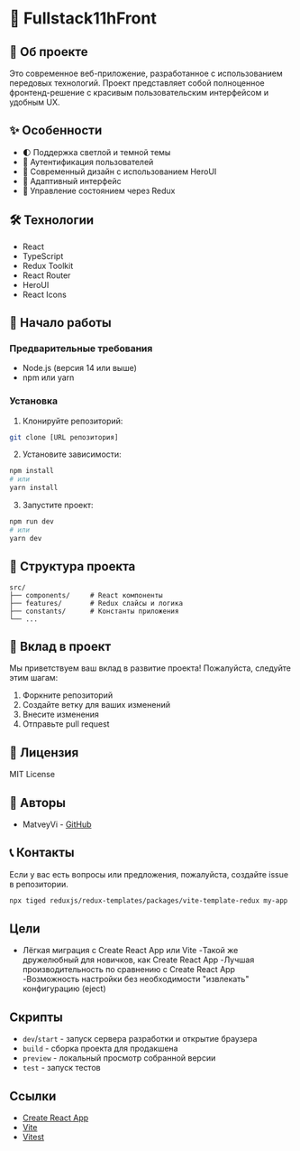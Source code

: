 # 🚀 Fullstack11hFront

## 📝 Об проекте
Это современное веб-приложение, разработанное с использованием передовых технологий. Проект представляет собой полноценное фронтенд-решение с красивым пользовательским интерфейсом и удобным UX.

## ✨ Особенности
- 🌓 Поддержка светлой и темной темы
- 🔐 Аутентификация пользователей
- 🎨 Современный дизайн с использованием HeroUI
- 📱 Адаптивный интерфейс
- 🔄 Управление состоянием через Redux

## 🛠 Технологии
- React
- TypeScript
- Redux Toolkit
- React Router
- HeroUI
- React Icons

## 🚀 Начало работы

### Предварительные требования
- Node.js (версия 14 или выше)
- npm или yarn

### Установка
1. Клонируйте репозиторий:
```bash
git clone [URL репозитория]
```

2. Установите зависимости:
```bash
npm install
# или
yarn install
```

3. Запустите проект:
```bash
npm run dev
# или
yarn dev
```

## 📁 Структура проекта
```
src/
├── components/     # React компоненты
├── features/       # Redux слайсы и логика
├── constants/      # Константы приложения
└── ...
```

## 🤝 Вклад в проект
Мы приветствуем ваш вклад в развитие проекта! Пожалуйста, следуйте этим шагам:
1. Форкните репозиторий
2. Создайте ветку для ваших изменений
3. Внесите изменения
4. Отправьте pull request

## 📄 Лицензия
MIT License

## 👥 Авторы
- MatveyVi - [GitHub](https://github.com/MatveyVi)

## 📞 Контакты
Если у вас есть вопросы или предложения, пожалуйста, создайте issue в репозитории.

```sh
npx tiged reduxjs/redux-templates/packages/vite-template-redux my-app
```

## Цели

- Лёгкая миграция с Create React App или Vite
-Такой же дружелюбный для новичков, как Create React App
-Лучшая производительность по сравнению с Create React App
-Возможность настройки без необходимости "извлекать" конфигурацию (eject)

## Скрипты

- `dev`/`start` - запуск сервера разработки и открытие браузера
- `build` - сборка проекта для продакшена
- `preview` - локальный просмотр собранной версии
- `test` - запуск тестов



## Ссылки

- [Create React App](https://github.com/facebook/create-react-app/tree/main/packages/cra-template)
- [Vite](https://github.com/vitejs/vite/tree/main/packages/create-vite/template-react)
- [Vitest](https://github.com/vitest-dev/vitest/tree/main/examples/react-testing-lib)
